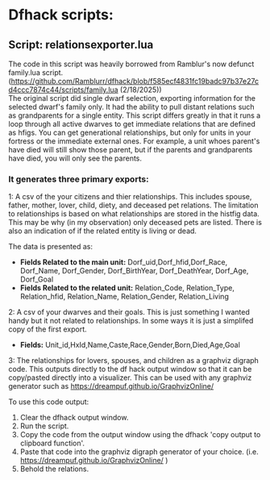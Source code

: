 # Dfhack scripts:
## Script: relationsexporter.lua
The code in this script was heavily borrowed from Ramblur's now defunct family.lua script.  
(https://github.com/Ramblurr/dfhack/blob/f585ecf4831fc19badc97b37e27cd4ccc7874c44/scripts/family.lua (2/18/2025))  
The original script did single dwarf selection, exporting information for the selected dwarf's family only. It had the ability to pull distant relations such as grandparents for a single entity. 
This script differs greatly in that it runs a loop through all active dwarves to get immediate relations that are defined as hfigs. You can get generational relationships, but only for units in your fortress or the immediate external ones. For example, a unit whoes parent's have died will still show those parent, but if the parents and grandparents have died, you will only see the parents.    

### It generates three primary exports:  

1: A csv of the your citizens and thier relationships. This includes spouse, father, mother, lover, child, diety, and deceased pet relations. The limitation to relationships is based on what relationships are stored in the histfig data. This may be why (in my observation) only deceased pets are listed. There is also an indication of if the related entity is living or dead.   

The data is presented as:  
- **Fields Related to the main unit:** Dorf_uid,Dorf_hfid,Dorf_Race, Dorf_Name, Dorf_Gender, Dorf_BirthYear, Dorf_DeathYear, Dorf_Age, Dorf_Goal 
- **Fields Related to the related unit:** Relation_Code, Relation_Type, Relation_hfid, Relation_Name, Relation_Gender, Relation_Living
  
2: A csv of your dwarves and their goals. This is just something I wanted handy but it not related to relationships. In some ways it is just a simplifed copy of the first export.   
- **Fields:** Unit_id,HxId,Name,Caste,Race,Gender,Born,Died,Age,Goal
         
3: The relationships for lovers, spouses, and children as a graphviz digraph code. This outputs directly to the df hack output window so that it can be copy/pasted directly  into a visualizer. This can be used with any graphviz generator such as https://dreampuf.github.io/GraphvizOnline/   

To use this code output:    
  1. Clear the dfhack output window.     
  2. Run the script.   
  3. Copy the code from the output window using the dfhack 'copy output to clipboard function'.   
  4. Paste that code into the graphviz digraph generator of your choice. (i.e. https://dreampuf.github.io/GraphvizOnline/   )
  5. Behold the relations.   


